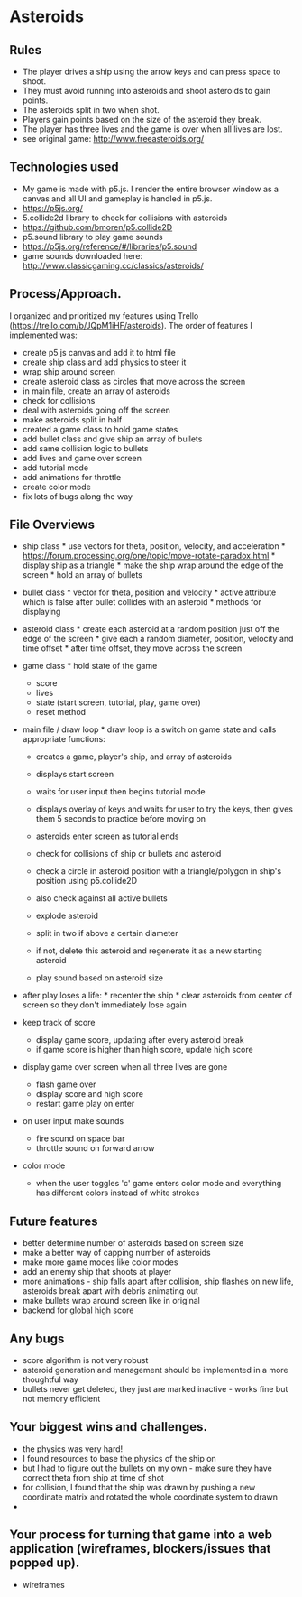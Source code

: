 # Asteroids



## Rules
 * The player drives a ship using the arrow keys and can press space to shoot.
 * They must avoid running into asteroids and shoot asteroids to gain points.
 * The asteroids split in two when shot.
 * Players gain points based on the size of the asteroid they break.
 * The player has three lives and the game is over when all lives are lost.
 * see original game: http://www.freeasteroids.org/



## Technologies used
 * My game is made with p5.js. I render the entire browser window as a canvas and all UI and gameplay is handled in p5.js.
  * https://p5js.org/
 * 5.collide2d library to check for collisions with asteroids
  * https://github.com/bmoren/p5.collide2D
 * p5.sound library to play game sounds
  * https://p5js.org/reference/#/libraries/p5.sound
  * game sounds downloaded here: http://www.classicgaming.cc/classics/asteroids/



## Process/Approach.
I organized and prioritized my features using Trello (https://trello.com/b/JQpM1iHF/asteroids). The order of features I implemented was:
   * create p5.js canvas and add it to html file
   * create ship class and add physics to steer it
   * wrap ship around screen
   * create asteroid class as circles that move across the screen
   * in main file, create an array of asteroids
   * check for collisions
   * deal with asteroids going off the screen
   * make asteroids split in half
   * created a game class to hold game states
   * add bullet class and give ship an array of bullets
   * add same collision logic to bullets
   * add lives and game over screen
   * add tutorial mode
   * add animations for throttle
   * create color mode
   * fix lots of bugs along the way



  ## File Overviews


   * ship class
    * use vectors for theta, position, velocity, and acceleration
    * https://forum.processing.org/one/topic/move-rotate-paradox.html
    * display ship as a triangle
    * make the ship wrap around the edge of the screen
    * hold an array of bullets


   * bullet class
    * vector for theta, position and velocity
    * active attribute which is false after bullet collides with an asteroid
    * methods for displaying


   * asteroid class
    * create each asteroid at a random position just off the edge of the screen
    * give each a random diameter, position, velocity and time offset
    * after time offset, they move across the screen


   * game class
    * hold state of the game
     * score
     * lives
     * state (start screen, tutorial, play, game over)
     * reset method


   * main file / draw loop
    * draw loop is a switch on game state and calls appropriate functions:
     * creates a game, player's ship, and array of asteroids
     * displays start screen
      * waits for user input then begins tutorial mode
     * displays overlay of keys and waits for user to try the keys, then gives them 5 seconds to practice before moving on
     * asteroids enter screen as tutorial ends


     * check for collisions of ship or bullets and asteroid
      * check a circle in asteroid position with a triangle/polygon in ship's position using p5.collide2D
      * also check against all active bullets
      * explode asteroid
       * split in two if above a certain diameter
       * if not, delete this asteroid and regenerate it as a new starting asteroid
       * play sound based on asteroid size


   * after play loses a life:
    * recenter the ship
    * clear asteroids from center of screen so they don't immediately lose again


   * keep track of score
     * display game score, updating after every asteroid break
     * if game score is higher than high score, update high score


  * display game over screen when all three lives are gone
     * flash game over
     * display score and high score
     * restart game play on enter


  * on user input make sounds
     * fire sound on space bar
     * throttle sound on forward arrow


  * color mode
    * when the user toggles 'c' game enters color mode and everything has different colors instead of white strokes



## Future features

* better determine number of asteroids based on screen size
 * make a better way of capping number of asteroids
* make more game modes like color modes
* add an enemy ship that shoots at player
* more animations - ship falls apart after collision, ship flashes on new life, asteroids break apart with debris animating out
* make bullets wrap around screen like in original
* backend for global high score


## Any bugs
* score algorithm is not very robust
* asteroid generation and management should be implemented in a more thoughtful way
* bullets never get deleted, they just are marked inactive - works fine but not memory efficient


## Your biggest wins and challenges.
* the physics was very hard!
 * I found resources to base the physics of the ship on
 * but I had to figure out the bullets on my own - make sure they have correct theta from ship at time of shot
 * for collision, I found that the ship was drawn by pushing a new coordinate matrix and rotated the whole coordinate system to drawn
 *


## Your process for turning that game into a web application (wireframes, blockers/issues that popped up).
* wireframes
